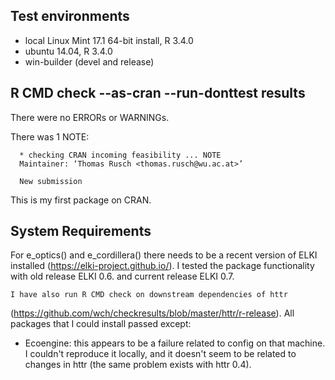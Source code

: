 ## Test environments
* local Linux Mint 17.1 64-bit install, R 3.4.0
* ubuntu 14.04, R 3.4.0
* win-builder (devel and release)

## R CMD check --as-cran --run-donttest results
There were no ERRORs or WARNINGs. 

There was 1 NOTE:

      * checking CRAN incoming feasibility ... NOTE
      Maintainer: ‘Thomas Rusch <thomas.rusch@wu.ac.at>’

      New submission

This is my first package on CRAN.      

## System Requirements 
For e_optics() and e_cordillera() there needs to be a recent version of ELKI installed (https://elki-project.github.io/). I tested the package functionality with old release ELKI 0.6. and current release ELKI 0.7. 


    I have also run R CMD check on downstream dependencies of httr 
(https://github.com/wch/checkresults/blob/master/httr/r-release). 
All packages that I could install passed except:

* Ecoengine: this appears to be a failure related to config on 
  that machine. I couldn't reproduce it locally, and it doesn't 
  seem to be related to changes in httr (the same problem exists 
  with httr 0.4).